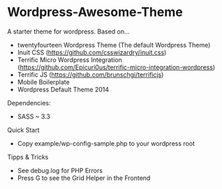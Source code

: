 Wordpress-Awesome-Theme
=======================

A starter theme for wordpress. Based on...

- twentyfourteen Wordpress Theme (The default Wordpress Theme)
- Inuit CSS (https://github.com/csswizardry/inuit.css)
- Terrific Micro Wordpress Integration (https://github.com/Epicuri0us/terrific-micro-integration-wordpress)
- Terrific JS (https://github.com/brunschgi/terrificjs)
- Mobile Boilerplate
- Wordpress Default Theme 2014


Dependencies:

- SASS ~ 3.3


Quick Start

- Copy example/wp-config-sample.php to your wordpress root


Tipps & Tricks

- See debug.log for PHP Errors
- Press G to see the Grid Helper in the Frontend